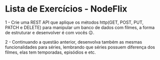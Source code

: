 # Lista de Exercícios - NodeFlix

1 - Crie uma REST API que aplique os métodos http(GET, POST, PUT, PATCH e DELETE) para manipular um banco de dados com filmes, a forma de estruturar e desenvolver é com vocês 😉.

2 - Continuando a questão anterior, desenvolva também as mesmas funcionalidades para séries, lembrando que séries possuem diferença dos filmes, elas tem temporadas, episódios e etc.
